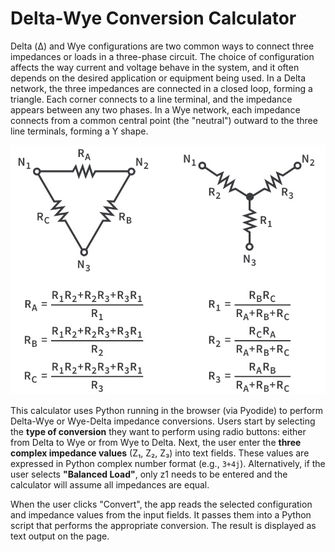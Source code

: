 # Delta-Wye Conversion Calculator

Delta (Δ) and Wye configurations are two common ways to connect three impedances or loads in a three-phase circuit. The choice of configuration affects the way current and voltage behave in the system, and it often depends on the desired application or equipment being used. In a Delta network, the three impedances are connected in a closed loop, forming a triangle. Each corner connects to a line terminal, and the impedance appears between any two phases. In a Wye network, each impedance connects from a common central point (the "neutral") outward to the three line terminals, forming a Y shape.

![Circuit Diagram](impedance.jpg)

This calculator uses Python running in the browser (via Pyodide) to perform Delta-Wye or Wye-Delta impedance conversions. Users start by selecting the **type of conversion** they want to perform using radio buttons: either from Delta to Wye or from Wye to Delta.
Next, the user enter the **three complex impedance values** (Z₁, Z₂, Z₃) into text fields. These values are expressed in Python complex number format (e.g., `3+4j`). Alternatively, if the user selects **"Balanced Load"**, only z1 needs to be entered and the calculator will assume all impedances are equal.

When the user clicks "Convert", the app reads the selected configuration and impedance values from the input fields. It passes them into a Python script that performs the appropriate conversion. The result is displayed as text output on the page.
